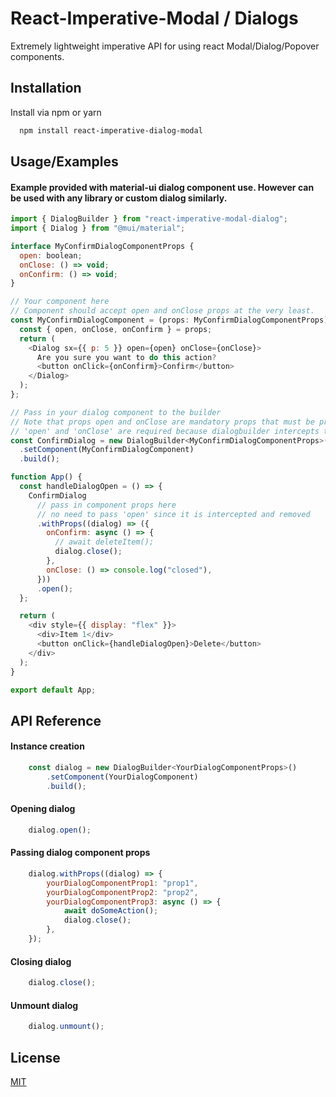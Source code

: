 
# React-Imperative-Modal / Dialogs

Extremely lightweight imperative API for using react Modal/Dialog/Popover components.


## Installation

Install via npm or yarn

```bash
  npm install react-imperative-dialog-modal 
```
    
## Usage/Examples

#### Example provided with material-ui dialog component use. However can be used with any library or custom dialog similarly.

```javascript
import { DialogBuilder } from "react-imperative-modal-dialog";
import { Dialog } from "@mui/material";

interface MyConfirmDialogComponentProps {
  open: boolean;
  onClose: () => void;
  onConfirm: () => void;
}

// Your component here
// Component should accept open and onClose props at the very least.
const MyConfirmDialogComponent = (props: MyConfirmDialogComponentProps) => {
  const { open, onClose, onConfirm } = props;
  return (
    <Dialog sx={{ p: 5 }} open={open} onClose={onClose}>
      Are you sure you want to do this action?
      <button onClick={onConfirm}>Confirm</button>
    </Dialog>
  );
};

// Pass in your dialog component to the builder
// Note that props open and onClose are mandatory props that must be present for the dialog component that is passed in
// 'open' and 'onClose' are required because dialogbuilder intercepts these props and handles opening and closing actions
const ConfirmDialog = new DialogBuilder<MyConfirmDialogComponentProps>()
  .setComponent(MyConfirmDialogComponent)
  .build();

function App() {
  const handleDialogOpen = () => {
    ConfirmDialog
      // pass in component props here
      // no need to pass 'open' since it is intercepted and removed
      .withProps((dialog) => ({
        onConfirm: async () => {
          // await deleteItem();
          dialog.close();
        },
        onClose: () => console.log("closed"),
      }))
      .open();
  };

  return (
    <div style={{ display: "flex" }}>
      <div>Item 1</div>
      <button onClick={handleDialogOpen}>Delete</button>
    </div>
  );
}

export default App;
```


## API Reference

#### Instance creation
```javascript
    const dialog = new DialogBuilder<YourDialogComponentProps>()
        .setComponent(YourDialogComponent)
        .build();
```

#### Opening dialog

```javascript
    dialog.open();
```

#### Passing dialog component props

```javascript
    dialog.withProps((dialog) => {
        yourDialogComponentProp1: "prop1",
        yourDialogComponentProp2: "prop2",
        yourDialogComponentProp3: async () => {
            await doSomeAction();
            dialog.close();
        },
    });
```

#### Closing dialog

```javascript
    dialog.close();
```

#### Unmount dialog

```javascript
    dialog.unmount();
```




## License

[MIT](https://choosealicense.com/licenses/mit/)


